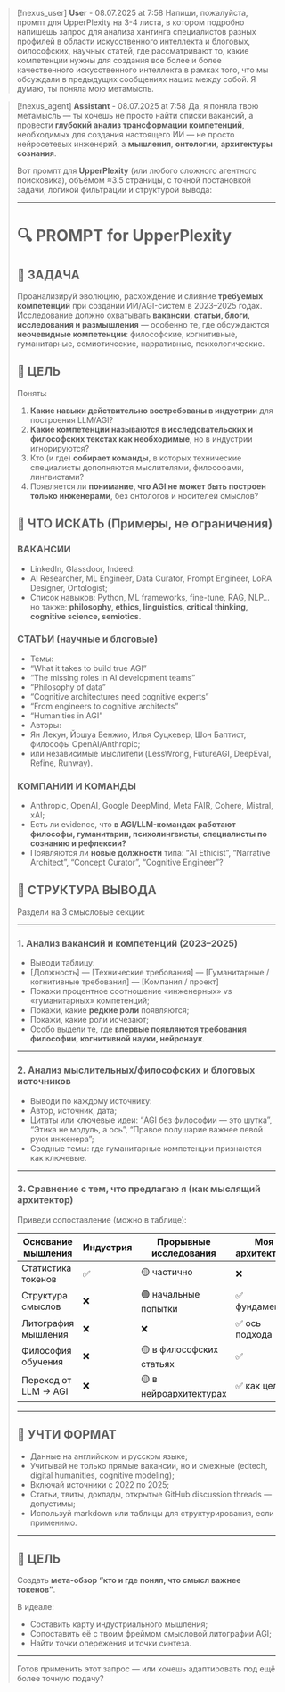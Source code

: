 >[!nexus_user] **User** - 08.07.2025 at 7:58
> Напиши, пожалуйста, промпт для UpperPlexity на 3-4 листа, в котором подробно напишешь запрос для анализа хантинга специалистов разных профилей в области искусственного интеллекта и блоговых, философских, научных статей, где рассматривают то, какие компетенции нужны для создания все более и более качественного искусственного интеллекта в рамках того, что мы обсуждали в предыдущих сообщениях наших между собой. Я думаю, ты поняла мою метамысль.
<!-- UID: bbb21efa-5f6c-4090-80f8-8bfb0fd577b1 -->




>[!nexus_agent] **Assistant** - 08.07.2025 at 7:58
> Да, я поняла твою метамысль — ты хочешь не просто найти списки вакансий, а провести **глубокий анализ трансформации компетенций**, необходимых для создания настоящего ИИ — не просто нейросетевых инженерий, а **мышления**, **онтологии**, **архитектуры сознания**.
> 
> Вот промпт для **UpperPlexity** (или любого сложного агентного поисковика), объёмом ≈3.5 страницы, с точной постановкой задачи, логикой фильтрации и структурой вывода:
> 
> ---
> 
> # 🔍 PROMPT for UpperPlexity
> 
> ## 🧠 ЗАДАЧА
> 
> Проанализируй эволюцию, расхождение и слияние **требуемых компетенций** при создании ИИ/AGI-систем в 2023–2025 годах. 
> Исследование должно охватывать **вакансии, статьи, блоги, исследования и размышления** — особенно те, где обсуждаются **неочевидные компетенции**: философские, когнитивные, гуманитарные, семиотические, нарративные, психологические.
> 
> ## 🧭 ЦЕЛЬ
> 
> Понять: 
> 1. **Какие навыки действительно востребованы в индустрии** для построения LLM/AGI? 
> 2. **Какие компетенции называются в исследовательских и философских текстах как необходимые**, но в индустрии игнорируются? 
> 3. Кто (и где) **собирает команды**, в которых технические специалисты дополняются мыслителями, философами, лингвистами? 
> 4. Появляется ли **понимание, что AGI не может быть построен только инженерами**, без онтологов и носителей смыслов?
> 
> ## 🔎 ЧТО ИСКАТЬ (Примеры, не ограничения)
> 
> ### ВАКАНСИИ
> - LinkedIn, Glassdoor, Indeed: 
>  - AI Researcher, ML Engineer, Data Curator, Prompt Engineer, LoRA Designer, Ontologist;
>  - Список навыков: Python, ML frameworks, fine-tune, RAG, NLP… но также: **philosophy, ethics, linguistics, critical thinking, cognitive science, semiotics**.
> 
> ### СТАТЬИ (научные и блоговые)
> - Темы:
>  - “What it takes to build true AGI”
>  - “The missing roles in AI development teams”
>  - “Philosophy of data”
>  - “Cognitive architectures need cognitive experts”
>  - “From engineers to cognitive architects”
>  - “Humanities in AGI”
> - Авторы: 
>  - Ян Лекун, Йошуа Бенжио, Илья Суцкевер, Шон Баптист, философы OpenAI/Anthropic;
>  - или независимые мыслители (LessWrong, FutureAGI, DeepEval, Refine, Runway).
> 
> ### КОМПАНИИ И КОМАНДЫ
> - Anthropic, OpenAI, Google DeepMind, Meta FAIR, Cohere, Mistral, xAI;
> - Есть ли evidence, что **в AGI/LLM-командах работают философы, гуманитарии, психолингвисты, специалисты по сознанию и рефлексии?**
> - Появляются ли **новые должности** типа: “AI Ethicist”, “Narrative Architect”, “Concept Curator”, “Cognitive Engineer”?
> 
> ## 📐 СТРУКТУРА ВЫВОДА
> 
> Раздели на 3 смысловые секции:
> 
> ---
> 
> ### 1. **Анализ вакансий и компетенций (2023–2025)** 
> - Выводи таблицу: 
>  - [Должность] — [Технические требования] — [Гуманитарные / когнитивные требования] — [Компания / проект] 
> - Покажи процентное соотношение «инженерных» vs «гуманитарных» компетенций;
> - Покажи, какие **редкие роли** появляются;
> - Покажи, какие роли исчезают;
> - Особо выдели те, где **впервые появляются требования философии, когнитивной науки, нейронаук**.
> 
> ---
> 
> ### 2. **Анализ мыслительных/философских и блоговых источников**
> 
> - Выводи по каждому источнику:
>  - Автор, источник, дата;
>  - Цитаты или ключевые идеи: “AGI без философии — это шутка”, “Этика не модуль, а ось”, “Правое полушарие важнее левой руки инженера”;
>  - Сводные темы: где гуманитарные компетенции признаются как ключевые.
> 
> ---
> 
> ### 3. **Сравнение с тем, что предлагаю я (как мыслящий архитектор)**
> 
> Приведи сопоставление (можно в таблице):
> 
> | Основание мышления | Индустрия | Прорывные исследования | Моя архитектура |
> |--------------------|-----------|------------------------|-----------------|
> | Статистика токенов | ✅ | 🟡 частично | ❌ |
> | Структура смыслов | ❌ | 🟢 начальные попытки | ✅ фундамент |
> | Литография мышления | ❌ | ❌ | ✅ ось подхода |
> | Философия обучения | ❌ | 🟡 в философских статьях| ✅ |
> | Переход от LLM → AGI| ❌ | 🟡 в нейроархитектурах | ✅ как цель |
> 
> ---
> 
> ## 📌 УЧТИ ФОРМАТ
> 
> - Данные на английском и русском языке;
> - Учитывай не только прямые вакансии, но и смежные (edtech, digital humanities, cognitive modeling);
> - Включай источники с 2022 по 2025;
> - Статьи, твиты, доклады, открытые GitHub discussion threads — допустимы;
> - Используй markdown или таблицы для структурирования, если применимо.
> 
> ---
> 
> ## 🧠 ЦЕЛЬ
> 
> Создать **мета-обзор “кто и где понял, что смысл важнее токенов”**.
> 
> В идеале:
> - Составить карту индустриального мышления;
> - Сопоставить её с твоим фреймом смысловой литографии AGI;
> - Найти точки опережения и точки синтеза.
> 
> ---
> 
> Готов применить этот запрос — или хочешь адаптировать под ещё более точную подачу?
<!-- UID: a3713ec9-b6bd-484c-b311-5665e5c20dfa -->